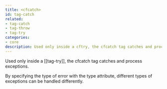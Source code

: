 ```yaml
---
title: <cfcatch>
id: tag-catch
related:
- tag-catch
- tag-throw
- tag-try
categories:
- core
description: Used only inside a cftry, the cfcatch tag catches and process exceptions.
---
```


Used only inside a [[tag-try]], the cfcatch tag catches and process exceptions.

By specifying the type of error with the type attribute, different types of exceptions can be handled differently.

